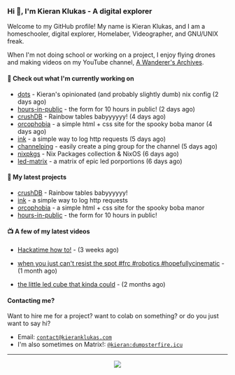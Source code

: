### Hi 👋, I'm Kieran Klukas - A digital explorer

Welcome to my GitHub profile! My name is Kieran Klukas, and I am a homeschooler, digital explorer, Homelaber, Videographer, and GNU/UNIX freak.

When I'm not doing school or working on a project, I enjoy flying drones and making videos on my YouTube channel, [A Wanderer's Archives](https://youtube.com/@wanderer.archives).

#### 👷 Check out what I'm currently working on

- [dots](https://github.com/kcoderhtml/dots) - Kieran's opinionated (and probably slightly dumb) nix config (2 days ago)
- [hours-in-public](https://github.com/kcoderhtml/hours-in-public) - the form for 10 hours in public! (2 days ago)
- [crushDB](https://github.com/kcoderhtml/crushDB) - Rainbow tables babyyyyyy! (4 days ago)
- [orcophobia](https://github.com/kcoderhtml/orcophobia) - a simple html + css site for the spooky boba manor (4 days ago)
- [ink](https://github.com/kcoderhtml/ink) - a simple way to log http requests (5 days ago)
- [channelping](https://github.com/kcoderhtml/channelping) - easily create a ping group for the channel (5 days ago)
- [nixpkgs](https://github.com/NixOS/nixpkgs) - Nix Packages collection & NixOS (6 days ago)
- [led-matrix](https://github.com/kcoderhtml/led-matrix) - a matrix of epic led porportions (6 days ago)

#### 🌱 My latest projects

- [crushDB](https://github.com/kcoderhtml/crushDB) - Rainbow tables babyyyyyy!
- [ink](https://github.com/kcoderhtml/ink) - a simple way to log http requests
- [orcophobia](https://github.com/kcoderhtml/orcophobia) - a simple html + css site for the spooky boba manor
- [hours-in-public](https://github.com/kcoderhtml/hours-in-public) - the form for 10 hours in public!

#### 📺 A few of my latest videos

- [Hackatime how to!](https://www.youtube.com/watch?v=eKoD9yyr1To) - (3 weeks ago)

- [when you just can't resist the spot #frc #robotics #hopefullycinematic](https://www.youtube.com/watch?v=Y7SZ_TDleGM) - (1 month ago)

- [the little led cube that kinda could](https://www.youtube.com/watch?v=um7v7Y04vGw) - (2 months ago)



#### Contacting me?

Want to hire me for a project? want to colab on something? or do you just want to say hi?

- Email: [`contact@kieranklukas.com`](mailto:contact@kieranklukas.com)
- I'm also sometimes on Matrix!: [`@kieran:dumpsterfire.icu`](https://matrix.to/#/@kieran.matrix.dumpsterfire.icu)

---

<p align="center">
  <img src="https://github-readme-stats.vercel.app/api/wakatime?username=U062UG485EE&api_domain=waka.hackclub.com&bg_color=1A202C&title_color=2F855A&icon_color=2F855A&text_color=ffffff&custom_title=Hackatime%20Weekly%20Stats&layout=compact">
</p>

